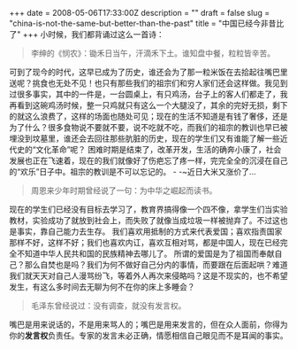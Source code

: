 +++
date = 2008-05-06T17:33:00Z
description = ""
draft = false
slug = "china-is-not-the-same-but-better-than-the-past"
title = "中国已经今非昔比了"
+++
小时候，我们都背诵过这么一首诗：
<blockquote>李绅的《悯农》：锄禾日当午，汗滴禾下土。谁知盘中餐，粒粒皆辛苦。</blockquote>
可到了现今的时代，这早已成为了历史，谁还会为了那一粒米饭在去拾起往嘴巴里送呢？挑食也无处不见！也只有那些我们的祖宗们和穷人家们还会这样做。我见到过很多事实，其中的一件是，一台圆桌上，有只鸡汤，台子上的客人们都走了，我再看到这碗鸡汤时候，整一只鸡就只有这么一个大腿没了，其余的完好无损，剩下的就这么浪费了，这样的场面也随处可见；现在的生活不知道是有钱了奢侈，还是为了什么？很多食物说不要就不要，说不吃就不吃，而我们的祖宗的教训也早已被埋没到坟墓里，谁还会去回往那些肮脏的历史，现在的学生们又有谁能了解一些近代史的“文化革命”呢？
困难时期是结束了，改革开发，生活的确奔小康了，社会发展也正在飞速着，现在的我们就像好了伤疤忘了疼一样，完完全全的沉浸在自己的“欢乐”日子中。祖宗的教训是不可以忘记的。
- -~近日大米又涨价了...<!--more-->

<blockquote>周恩来少年时期曾经说了一句：为中华之崛起而读书。</blockquote>
现在的学生们已经没有目标去学习了，教育界搞得像一个四不像，拿学生们当实验教材，实验成功了就放到社会上，而失败了就像当成垃圾一样被抛弃了。不过这也是事实，靠自己能力去生存。
我们喜欢用抵制的方式来代表爱国；喜欢指责国家那样不好，这样不好；我们也喜欢内讧，喜欢互相对骂，都是中国人，现在已经完全不知道中华人民共和国的民族精神去哪儿了。
所谓的爱国是为了祖国而奉献自己？那么自焚也是吗？我们为何不做好自己分内的事情，而要跟在后面起哄？难道我们就天天对自己人漫骂纷飞，等着外人再次来侵略吗？这是不现实的，也不希望发生，有这么多时间去无聊为何不在你的床上多睡会？

<blockquote>毛泽东曾经说过：没有调查，就没有发言权。</blockquote>
嘴巴是用来说话的，不是用来骂人的；嘴巴是用来发言的，但在众人面前，你得为你的<strong>发言权</strong>负责任。专家的发言未必正确，情愿相信自己眼见而不是耳闻的事实。